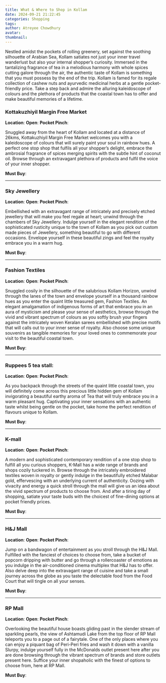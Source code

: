 ```yaml
---
title: What & Where to Shop in Kollam
date: 2024-09-21 21:22:45
categories: Shopping
tags:
author: Atreyee Chowdhury
avatar:
thumbnail:
---
```

Nestled amidst the pockets of rolling greenery, set against the soothing silhouette of Arabian Sea, Kollam satiates not just your inner travel wanderlust but also your internal shopper’s curiosity. Immersed in the tantalizing fragrance of tea in a melodious harmony with whole spices cutting galore through the air, the authentic taste of Kollam is something that you must possess by the end of the trip. Kollam is famed for its regale collection of cashew nuts and ayurvedic medicinal herbs at a gentle pocket-friendly price. Take a step back and admire the alluring kaleidoscope of colours and the plethora of products that the coastal town has to offer and make beautiful memories of a lifetime.

### Kottakuzhiyil Margin Free Market
**Location**:
**Open**:
**Pocket Pinch**: 

Snuggled away from the heart of Kollam and located at a distance of 26kms, Kottakuzhiyil Margin Free Market welcomes you with a kaleidoscope of colours that will surely paint your soul in rainbow hues. A perfect one stop shop that fulfils all your shopper’s delight, embrace the ambrosial fragrance of spices merging spirits with the subtle hint of coconut oil. Browse through an extravagant plethora of products and fulfil the voice of your inner shopper.

**Must Buy**:

---

### Sky Jewellery
**Location**:
**Open**:
**Pocket Pinch**: 

Embellished with an extravagant range of intricately and precisely etched jewellery that will make you feel regale at heart; unwind through the chambers of Sky Jewellery. Indulge yourself in the elegant rendition of the sophisticated rusticity unique to the town of Kollam as you pick out custom made pieces of Jewellery, something beautiful to go with different occasions. Envelope yourself in these beautiful zings and feel the royalty embrace you in a warm hug.

**Must Buy**:

---

### Fashion Textiles
**Location**:
**Open**:
**Pocket Pinch**: 

Snuggled cosily in the silhouette of the salubrious Kollam Horizon, unwind through the lanes of the town and envelope yourself in a thousand rainbow hues as you enter the quaint little treasured gem, Fashion Textiles. An elegant amalgamation of indigenous forms of art that embrace you in an aura of mysticism and please your sense of aesthetics, browse through the vivid and vibrant spectrum of colours as you softly brush your fingers against the intricately woven Keralan sarees embellished with precise motifs that will calls out to your inner sense of royalty. Also choose some unique souvenirs as tangible memories for your loved ones to commemorate your visit to the beautiful coastal town. 

**Must Buy**:

---

### Ruppees 5 tea stall:
**Location**:
**Open**:
**Pocket Pinch**: 

As you backpack through the streets of the quaint little coastal town, you will definitely come across this precious little hidden gem of Kollam invigorating a beautiful earthy aroma of Tea that will truly embrace you in a warm pleasant hug. Captivating your inner sensations with an authentic taste whilst being gentle on the pocket, take home the perfect rendition of flavours unique to Kollam.

**Must Buy**:

---

### K-mall
**Location**:
**Open**:
**Pocket Pinch**: 

A modern and sophisticated contemporary rendition of a one stop shop to fulfill all you curious shoppers, K-Mall has a wide range of brands and shops cozily tuckered in. Browse through the intricately embroidered textiles woven in royalty or gently indulge in the beautifully etched Malabar gold, effervescing with an underlying current of authenticity. Oozing with vivacity and energy a quick stroll through the mall will give us an idea about the vivid spectrum of products to choose from. And after a tiring day of shopping, satiate your taste buds with the choicest of fine-dining options at pocket friendly prices.

**Must Buy**:

---

### H&J Mall
**Location**:
**Open**:
**Pocket Pinch**: 

Jump on a bandwagon of entertainment as you stroll through the H&J Mall. Fulfilled with the fanciest of choices to choose from, take a bucket of popcorn dripping with butter and go through a rollercoaster of emotions as you indulge in the air-conditioned cinema multiplex that H&J has to offer. Also delve deep into the extravagant range of cuisine and take a small journey across the globe as you taste the delectable food from the Food Court that will tingle on all your senses.

**Must Buy**:

---

### RP Mall
**Location**:
**Open**:
**Pocket Pinch**: 

Overlooking the beautiful house boasts gliding past in the slender stream of sparkling pearls, the view of Ashtamudi Lake from the top floor of RP Mall teleports you to a page out of a fairytale. One of the only places where you can enjoy a piquant bag of Peri-Peri fries and wash it down with a vanilla Slurpy, indulge yourself fully in the McDonalds outlet present here after you are done browsing through the vibrant spectrum of brands and store outlets present here. Suffice your inner shopaholic with the finest of options to choose from, here at RP Mall.

**Must Buy**: